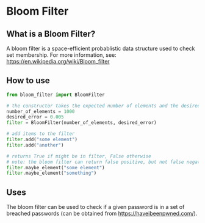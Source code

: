 # Bloom Filter
## What is a Bloom Filter?
A bloom filter is a space-efficient probablistic data structure used to check set membership. For more information, see: <https://en.wikipedia.org/wiki/Bloom_filter>

## How to use
```python
from bloom_filter import BloomFilter

# the constructor takes the expected number of elements and the desired error probability
number_of_elements = 1000
desired_error = 0.005
filter = BloomFilter(number_of_elements, desired_error)

# add items to the filter
filter.add("some element")
filter.add("another")

# returns True if might be in filter, False otherwise
# note: the bloom filter can return false positive, but not false negatives
filter.maybe_element("some element")
filter.maybe_element("something")
```

## Uses
The bloom filter can be used to check if a given password is in a set of breached passwords (can be obtained from <https://haveibeenpwned.com/>).
